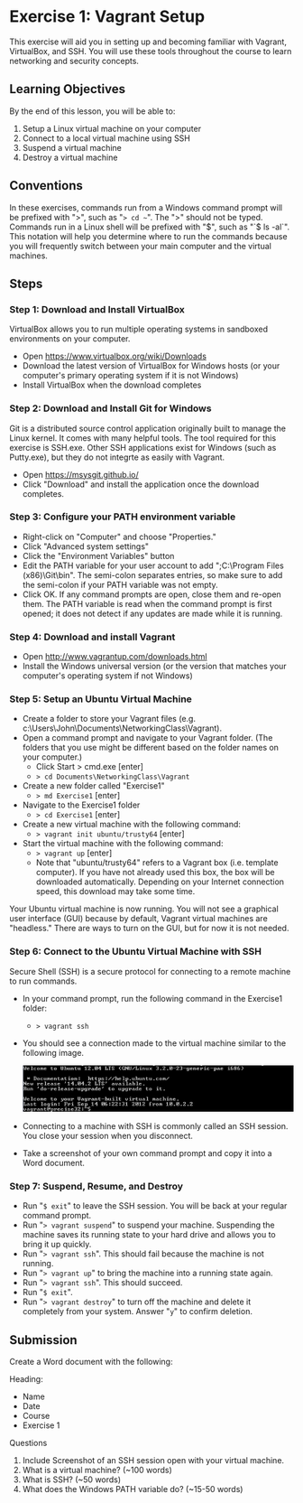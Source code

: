 Exercise 1: Vagrant Setup
==========================

This exercise will aid you in setting up and becoming familiar with Vagrant, VirtualBox, and SSH. You will use these tools throughout the course to learn networking and security concepts. 

Learning Objectives
--------------------------
By the end of this lesson, you will be able to:

1. Setup a Linux virtual machine on your computer
2. Connect to a local virtual machine using SSH
3. Suspend a virtual machine
4. Destroy a virtual machine

Conventions
--------------------------
In these exercises, commands run from a Windows command prompt will be prefixed with ">", such as "`> cd ~`". The ">" should not be typed. Commands run in a Linux shell will be prefixed with "$", such as "`$ ls -al`". This notation will help you determine where to run the commands because you will frequently switch between your main computer and the virtual machines.

Steps
--------------------------

### Step 1: Download and Install VirtualBox

VirtualBox allows you to run multiple operating systems in sandboxed environments on your computer.

* Open https://www.virtualbox.org/wiki/Downloads
* Download the latest version of VirtualBox for Windows hosts (or your computer's primary operating system if it is not Windows)
* Install VirtualBox when the download completes

### Step 2: Download and Install Git for Windows

Git is a distributed source control application originally built to manage the Linux kernel. It comes with many helpful tools. The tool required for this exercise is SSH.exe. Other SSH applications exist for Windows (such as Putty.exe), but they do not integrte as easily with Vagrant.

* Open https://msysgit.github.io/
* Click "Download" and install the application once the download completes.

### Step 3: Configure your PATH environment variable

* Right-click on "Computer" and choose "Properties."
* Click "Advanced system settings"
* Click the "Environment Variables" button 
* Edit the PATH variable for your user account to add ";C:\\Program Files (x86)\\Git\\bin". The semi-colon separates entries, so make sure to add the semi-colon if your PATH variable was not empty.
* Click OK. If any command prompts are open, close them and re-open them. The PATH variable is read when the command prompt is first opened; it does not detect if any updates are made while it is running.

### Step 4: Download and install Vagrant

* Open http://www.vagrantup.com/downloads.html
* Install the Windows universal version (or the version that matches your computer's operating system if not Windows)

### Step 5: Setup an Ubuntu Virtual Machine

* Create a folder to store your Vagrant files (e.g. c:\\Users\\John\\Documents\\NetworkingClass\\Vagrant). 
* Open a command prompt and navigate to your Vagrant folder. (The folders that you use might be different based on the folder names on your computer.)
    * Click Start > cmd.exe [enter]
    * `> cd Documents\NetworkingClass\Vagrant`
* Create a new folder called "Exercise1"
    * `> md Exercise1` [enter]
* Navigate to the Exercise1 folder
    * `> cd Exercise1` [enter]
* Create a new virtual machine with the following command:
    * `> vagrant init ubuntu/trusty64` [enter]
* Start the virtual machine with the following command:
    * `> vagrant up` [enter]
    * Note that "ubuntu/trusty64" refers to a Vagrant box (i.e. template computer). If you have not already used this box, the box will be downloaded automatically. Depending on your Internet connection speed, this download may take some time.

Your Ubuntu virtual machine is now running. You will not see a graphical user interface (GUI) because by default, Vagrant virtual machines are "headless." There are ways to turn on the GUI, but for now it is not needed.

### Step 6: Connect to the Ubuntu Virtual Machine with SSH

Secure Shell (SSH) is a secure protocol for connecting to a remote machine to run commands.

* In your command prompt, run the following command in the Exercise1 folder:
    * `> vagrant ssh`
* You should see a connection made to the virtual machine similar to the following image.

    ![ssh screenshot](ssh-success.png "SSH Connection Screenshot")

* Connecting to a machine with SSH is commonly called an SSH session. You close your session when you disconnect.
* Take a screenshot of your own command prompt and copy it into a Word document.

### Step 7: Suspend, Resume, and Destroy

* Run "`$ exit`" to leave the SSH session. You will be back at your regular command prompt.
* Run "`> vagrant suspend`" to suspend your machine. Suspending the machine saves its running state to your hard drive and allows you to bring it up quickly.
* Run "`> vagrant ssh`". This should fail because the machine is not running.
* Run "`> vagrant up`" to bring the machine into a running state again.
* Run "`> vagrant ssh`". This should succeed.
* Run "`$ exit`".
* Run "`> vagrant destroy`" to turn off the machine and delete it completely from your system. Answer "`y`" to confirm deletion.

Submission
----------------------
Create a Word document with the following:

Heading:

  - Name
  - Date
  - Course
  - Exercise 1

Questions

1. Include Screenshot of an SSH session open with your virtual machine.
2. What is a virtual machine? (~100 words)
3. What is SSH? (~50 words)
4. What does the Windows PATH variable do? (~15-50 words)
